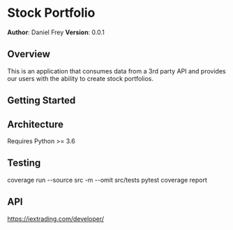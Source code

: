 # Stock Portfolio

**Author**: Daniel Frey
**Version**: 0.0.1

## Overview

This is an application that consumes data from a 3rd party API and provides our users with the ability to create stock portfolios.

## Getting Started


## Architecture
Requires Python >= 3.6


## Testing

coverage run --source src -m --omit src/tests pytest
coverage report

## API
https://iextrading.com/developer/



